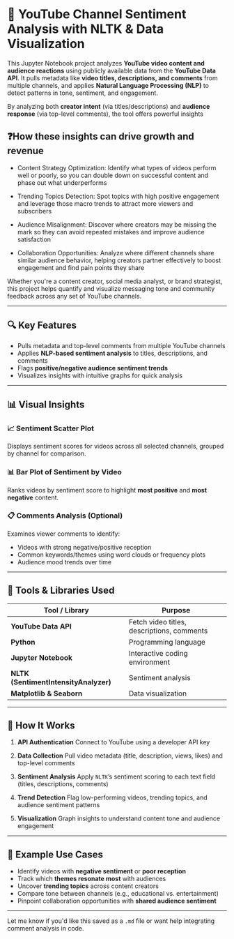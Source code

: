 # 🎥 YouTube Channel Sentiment Analysis with NLTK & Data Visualization

This Jupyter Notebook project analyzes **YouTube video content and audience reactions** using publicly available data from the **YouTube Data API**. It pulls metadata like **video titles, descriptions, and comments** from multiple channels, and applies **Natural Language Processing (NLP)** to detect patterns in tone, sentiment, and engagement.

By analyzing both **creator intent** (via titles/descriptions) and **audience response** (via top-level comments), the tool offers powerful insights

## ❓How these insights can drive growth and revenue

* Content Strategy Optimization: Identify what types of videos perform well or poorly, so you can double down on successful content and phase out what underperforms

* Trending Topics Detection: Spot topics with high positive engagement and leverage those macro trends to attract more viewers and subscribers

* Audience Misalignment: Discover where creators may be missing the mark so they can avoid repeated mistakes and improve audience satisfaction

* Collaboration Opportunities: Analyze where different channels share similar audience behavior, helping creators partner effectively to boost engagement and find pain points they share

Whether you're a content creator, social media analyst, or brand strategist, this project helps quantify and visualize messaging tone and community feedback across any set of YouTube channels.

---

## 🔍 Key Features

* Pulls metadata and top-level comments from multiple YouTube channels
* Applies **NLP-based sentiment analysis** to titles, descriptions, and comments
* Flags **positive/negative audience sentiment trends**
* Visualizes insights with intuitive graphs for quick analysis

---

## 📊 Visual Insights

### 📈 Sentiment Scatter Plot

Displays sentiment scores for videos across all selected channels, grouped by channel for comparison.

### 📊 Bar Plot of Sentiment by Video

Ranks videos by sentiment score to highlight **most positive** and **most negative** content.

### 📋 Comments Analysis (Optional)

Examines viewer comments to identify:

* Videos with strong negative/positive reception
* Common keywords/themes using word clouds or frequency plots
* Audience mood trends over time

---

## 🧰 Tools & Libraries Used

| Tool / Library                        | Purpose                                    |
| ------------------------------------- | ------------------------------------------ |
| **YouTube Data API**                  | Fetch video titles, descriptions, comments |
| **Python**                            | Programming language                       |
| **Jupyter Notebook**                  | Interactive coding environment             |
| **NLTK (SentimentIntensityAnalyzer)** | Sentiment analysis                         |
| **Matplotlib & Seaborn**              | Data visualization                         |

---

## 🚀 How It Works

1. **API Authentication**
   Connect to YouTube using a developer API key

2. **Data Collection**
   Pull video metadata (title, description, views, likes) and top-level comments

3. **Sentiment Analysis**
   Apply `NLTK`’s sentiment scoring to each text field (titles, descriptions, comments)

4. **Trend Detection**
   Flag low-performing videos, trending topics, and audience sentiment patterns

5. **Visualization**
   Graph insights to understand content tone and audience engagement

---

## 🧠 Example Use Cases

* Identify videos with **negative sentiment** or **poor reception**
* Track which **themes resonate most** with audiences
* Uncover **trending topics** across content creators
* Compare tone between channels (e.g., educational vs. entertainment)
* Pinpoint collaboration opportunities with **shared audience sentiment**

---

Let me know if you'd like this saved as a `.md` file or want help integrating comment analysis in code.
